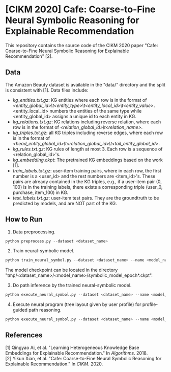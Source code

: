 # [CIKM 2020] Cafe: Coarse-to-Fine Neural Symbolic Reasoning for Explainable Recommendation

This repository contains the source code of the CIKM 2020 paper "Cafe: Coarse-to-Fine Neural Symbolic Reasoning for Explainable Recommendation" [2].

## Data
The Amazon Beauty dataset is available in the "data/" directory and the split is consistent with [1]. 
Data files include:
- *kg_entities.txt.gz*: KG entities where each row is in the format of *<entity_global_id>\t<entity_type>\t<entity_local_id>\t<entity_value>*. <entity_local_id> numbers the entities of the same type while <entity_global_id> assigns a unique id to each entity in KG.
- *kg_relations.txt.gz*: KG relations including reverse relation, where each row is in the format of *<relation_global_id>\t<relation_name>*.
- *kg_triples.txt.gz*: all KG triples including reverse edges, where each row is in the format of *<head_entity_global_id>\t<relation_global_id>\t<tail_entity_global_id>*.
- *kg_rules.txt.gz*: KG rules of length at most 3. Each row is a sequence of <relation_global_id>'s.
- *kg_embedding.ckpt*: The pretrained KG embeddings based on the work [1].
- *train_labels.txt.gz*: user-item training pairs, where in each row, the first number is a <user_id> and the rest numbers are <item_id>'s. These pairs are already contained in the KG triples, e.g., if a user-item pair (0, 100) is in the training labels, there exists a corresponding triple (user_0, purchase, item_100) in KG.
- *test_labels.txt.gz*: user-item test pairs. They are the groundtruth to be predicted by models, and are NOT part of the KG.

## How to Run
1. Data preprocessing.
```python
python preprocess.py --dataset <dataset_name>
```

2. Train neural-symbolic model.
```python
python train_neural_symbol.py --dataset <dataset_name> --name <model_name>
```
The model checkpoint can be located in the directory "tmp/<dataset_name>/<model_name>/symbolic_model_epoch*.ckpt".

3. Do path inference by the trained neural-symbolic model.
```python
python execute_neural_symbol.py --dataset <dataset_name> --name <model_name> --do_infer true
```
4. Execute neural program (tree layout given by user profile) for profile-guided path reasoning.
```python
python execute_neural_symbol.py --dataset <dataset_name> --name <model_name> --do_execute true
```

## References
[1] Qingyao Ai, et al. "Learning Heterogeneous Knowledge Base Embeddings for Explainable Recommendation." In *Algorithms*. 2018.  
[2] Yikun Xian, et al. "Cafe: Coarse-to-Fine Neural Symbolic Reasoning for Explainable Recommendation." In *CIKM*. 2020.  
